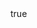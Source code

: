 ---
info:
  name: F-4J PHANTOM II
  image: /img/aircraft/fighter/usa/4_f-4j_phantom_ii.png
  class: Истребитель
  country: США
  cost: 75
  year: 1967

body:
  hp: 10
  armor_front: 0
  armor_side: 0
  armor_rear: 0
  armor_top: 0
  ecm: 20
  stealth: Плохо
  air_detection: Оч. хорошо
  speed: 900
  turn_radius: 400
  fuel: 6000
  tot: 180

aam:
  name: AIM-7E Sparrow
  attr_fg: true
  attr_pa: true
  ammo: 4
  range_airplanes: 7700
  accuracy: 35
  stabilizer: 35
  he_power: 5
  suppression: 200

aam2:
  name: AIM-9F
  attr_fg: true
  attr_smn: true
  ammo: 4
  range_helicopters: 2100
  range_airplanes: 3500
  accuracy: 35
  stabilizer: 35
  he_power: 4
  suppression: 160
  rate_of_fire: 30
---